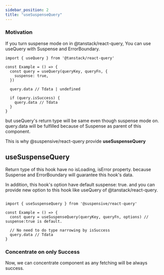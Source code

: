 ```yaml
---
sidebar_position: 2
title: "useSuspenseQuery"
---
```


### Motivation

If you turn suspense mode on in @tanstack/react-query, You can use useQuery with Suspense and ErrorBoundary.

```tsx
import { useQuery } from '@tanstack/react-query'

const Example = () => {
  const query = useQuery(queryKey, queryFn, {
    suspense: true,
  })

  query.data // Tdata | undefined

  if (query.isSuccess) {
    query.data // Tdata
  }
}
```

but useQuery's return type will be same even though suspense mode on.
query.data will be fulfilled because of Suspense as parent of this component.

This is why @suspensive/react-query provide **useSuspenseQuery**

## useSuspenseQuery

Return type of this hook have no isLoading, isError property. because Suspense and ErrorBoundary will guarantee this hook's data.

In addition, this hook's option have default suspense: true. and you can provide new option to this hook like useQuery of @tanstack/react-query.

```tsx

import { useSuspenseQuery } from '@suspensive/react-query'

const Example = () => {
  const query = useSuspenseQuery(queryKey, queryFn, options) // suspense:true is default.

  // No need to do type narrowing by isSuccess
  query.data // Tdata 
}
```

### Concentrate on only Success

Now, we can concentrate component as any fetching will be always success.

